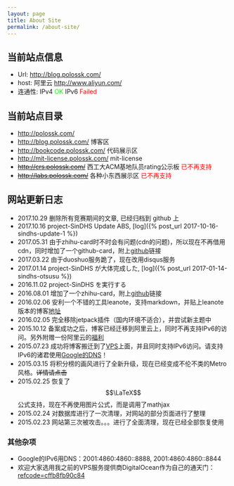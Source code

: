 ```yaml
---
layout: page
title: About Site
permalink: /about-site/
---
```

## 当前站点信息

* Url: <http://blog.polossk.com/>
* host: 阿里云 <http://www.aliyun.com/>
* 连通性: IPv4 <span style="color: #00ff00;">OK</span> IPv6 <span style="color: #ff0000;">Failed</span>

## 当前站点目录

* <http://polossk.com/>
* <http://blog.polossk.com/> 博客区
* <http://bookcode.polossk.com/> 代码展示区
* <http://mit-license.polossk.com/> mit-license
* <del><http://crs.polossk.com/></del> 西工大ACM基地队员rating公示板 <span style="color: #ff0000;">已不再支持</span>
* <del><http://labs.polossk.com/></del> 各种小东西展示区 <span style="color: #ff0000;">已不再支持</span>

## 网站更新日志

* 2017.10.29 删除所有竞赛期间的文章, 已经归档到 github 上
* 2017.10.16 project-SinDHS Update ABS, [log]({% post_url 2017-10-16-sindhs-update-1 %})
* 2017.05.31 由于zhihu-card时不时会有问题(cdn的问题)，所以现在不再借用cdn，同时增加了一个github-card，附上[github](https://github.com/lepture/github-cards)链接
* 2017.03.22 由于duoshuo服务跪了，现在改用disqus服务
* 2017.01.14 project-SinDHS が大体完成した, [log]({% post_url 2017-01-14-sindhs-otsusu %})
* 2016.11.02 project-SinDHS を実行する
* 2016.08.01 增加了一个zhihu-card，附上[github](https://github.com/laike9m/zhihu-card)链接
* 2016.02.06 安利一个不错的工具leanote，支持markdown，并贴上leanote版本的博客[地址](http://polossk.leanote.com/)
* 2016.02.05 完全移除jetpack插件（国内环境不适合），并尝试新主题中
* 2015.10.12 备案成功之后，博客已经迁移到阿里云上，同时不再支持IPv6的访问。另外附赠一份阿里云的[福利](http://m.aliyun.com/act/aliyun/recommendcodeshare?recommendCode=KPUO2G&from=timeline&isappinstalled=0)
* 2015.07.23 成功将博客搬迁到了[VPS](#vps)上面，并且同时支持IPv6访问。请支持IPv6的诸君使用[Google的DNS](#gdns)！
* 2015.03.15 将积分榜的画风进行了全新升级，现在已经变成不伦不类的Metro风格。<del>详情请点击</del>
* 2015.02.25 恢复了$$\LaTeX$$公式支持，现在不再使用图片公式，而是调用了mathjax
* 2015.02.24 对数据库进行了一次清理，对网站的部分页面进行了整理
* 2015.02.23 网站第三次被攻击。。。进行了全面清理，现在已经全部恢复使用

### 其他杂项

* <a name="gdns"></a>Google的IPv6用DNS：2001:4860:4860::8888, 2001:4860:4860::8844
* <a name="vps"></a>欢迎大家选用我之前的VPS服务提供商DigitalOcean作为自己的通天门：[refcode=cffb8fb90c84](https://www.digitalocean.com/?refcode=cffb8fb90c84)